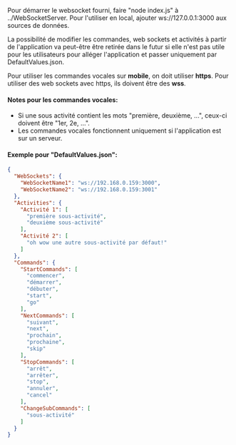 Pour démarrer le websocket fourni, faire "node index.js" à ../WebSocketServer. Pour l'utiliser en local,
ajouter ws://127.0.0.1:3000 aux sources de données.

La possibilité de modifier les commandes, web sockets et activités à partir de l'application va peut-être être retirée
dans le futur si elle n'est pas utile pour les utilisateurs pour alléger l'application et passer uniquement par
DefaultValues.json.

Pour utiliser les commandes vocales sur **mobile**, on doit utiliser **https**. Pour utiliser des web sockets avec https, 
ils doivent être des **wss**.

#### **Notes pour les commandes vocales:**
- Si une sous activité contient les mots "première, deuxième, ...", ceux-ci doivent être "1er, 2e, ...".
- Les commandes vocales fonctionnent uniquement si l'application est sur un serveur.

#### **Exemple pour "DefaultValues.json":**
```json
{
  "WebSockets": {
    "WebSocketName1": "ws://192.168.0.159:3000",
    "WebSocketName2": "ws://192.168.0.159:3001"
  },
  "Activities": {
    "Activité 1": [
      "première sous-activité",
      "deuxième sous-activité"
    ],
    "Activité 2": [
      "oh wow une autre sous-activité par défaut!"
    ]
  },
  "Commands": {
    "StartCommands": [
      "commencer",
      "démarrer",
      "débuter",
      "start",
      "go"
    ],
    "NextCommands": [
      "suivant",
      "next",
      "prochain",
      "prochaine",
      "skip"
    ],
    "StopCommands": [
      "arrêt",
      "arrêter",
      "stop",
      "annuler",
      "cancel"
    ],
    "ChangeSubCommands": [
      "sous-activité"
    ]
  }
}
```

